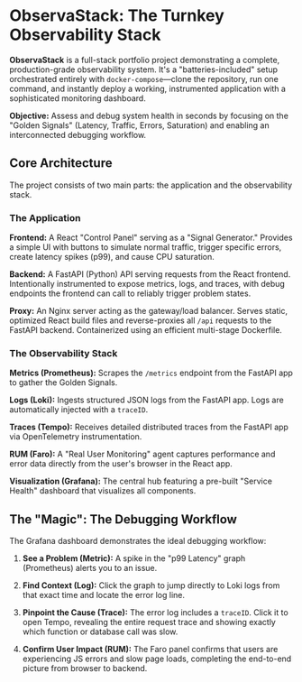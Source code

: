 # ObservaStack: The Turnkey Observability Stack

**ObservaStack** is a full-stack portfolio project demonstrating a complete, production-grade observability system. It's a "batteries-included" setup orchestrated entirely with `docker-compose`—clone the repository, run one command, and instantly deploy a working, instrumented application with a sophisticated monitoring dashboard.

**Objective:** Assess and debug system health in seconds by focusing on the "Golden Signals" (Latency, Traffic, Errors, Saturation) and enabling an interconnected debugging workflow.

## Core Architecture

The project consists of two main parts: the application and the observability stack.

### The Application

**Frontend:** A React "Control Panel" serving as a "Signal Generator." Provides a simple UI with buttons to simulate normal traffic, trigger specific errors, create latency spikes (p99), and cause CPU saturation.

**Backend:** A FastAPI (Python) API serving requests from the React frontend. Intentionally instrumented to expose metrics, logs, and traces, with debug endpoints the frontend can call to reliably trigger problem states.

**Proxy:** An Nginx server acting as the gateway/load balancer. Serves static, optimized React build files and reverse-proxies all `/api` requests to the FastAPI backend. Containerized using an efficient multi-stage Dockerfile.

### The Observability Stack

**Metrics (Prometheus):** Scrapes the `/metrics` endpoint from the FastAPI app to gather the Golden Signals.

**Logs (Loki):** Ingests structured JSON logs from the FastAPI app. Logs are automatically injected with a `traceID`.

**Traces (Tempo):** Receives detailed distributed traces from the FastAPI app via OpenTelemetry instrumentation.

**RUM (Faro):** A "Real User Monitoring" agent captures performance and error data directly from the user's browser in the React app.

**Visualization (Grafana):** The central hub featuring a pre-built "Service Health" dashboard that visualizes all components.

## The "Magic": The Debugging Workflow

The Grafana dashboard demonstrates the ideal debugging workflow:

1. **See a Problem (Metric):** A spike in the "p99 Latency" graph (Prometheus) alerts you to an issue.

2. **Find Context (Log):** Click the graph to jump directly to Loki logs from that exact time and locate the error log line.

3. **Pinpoint the Cause (Trace):** The error log includes a `traceID`. Click it to open Tempo, revealing the entire request trace and showing exactly which function or database call was slow.

4. **Confirm User Impact (RUM):** The Faro panel confirms that users are experiencing JS errors and slow page loads, completing the end-to-end picture from browser to backend.